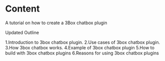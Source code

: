 # Content
 A tutorial on how to create a 3Box chatbox plugin

 Updated Outline 

 1.Introduction to 3box chatbox plugin.
 2.Use cases of 3box chatbox plugin.
 3.How 3box chatbox works.
 4.Example of 3box chatbox plugin
 5.How to build with 3box chatbox plugins
 6.Reasons for using 3box chatbox plugins

